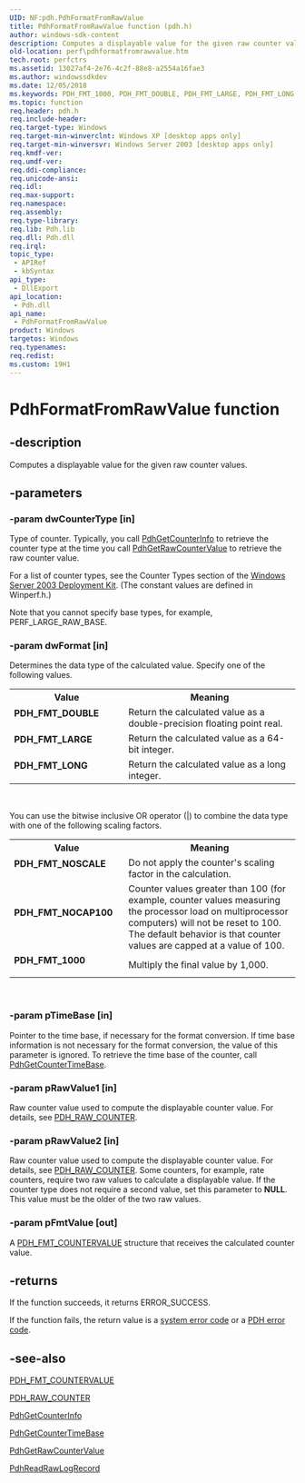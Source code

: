 ```yaml
---
UID: NF:pdh.PdhFormatFromRawValue
title: PdhFormatFromRawValue function (pdh.h)
author: windows-sdk-content
description: Computes a displayable value for the given raw counter values.
old-location: perf\pdhformatfromrawvalue.htm
tech.root: perfctrs
ms.assetid: 13027af4-2e76-4c2f-88e8-a2554a16fae3
ms.author: windowssdkdev
ms.date: 12/05/2018
ms.keywords: PDH_FMT_1000, PDH_FMT_DOUBLE, PDH_FMT_LARGE, PDH_FMT_LONG, PDH_FMT_NOCAP100, PDH_FMT_NOSCALE, PdhFormatFromRawValue, PdhFormatFromRawValue function [Perf], _win32_pdhformatfromrawvalue, base.pdhformatfromrawvalue, pdh/PdhFormatFromRawValue, perf.pdhformatfromrawvalue
ms.topic: function
req.header: pdh.h
req.include-header: 
req.target-type: Windows
req.target-min-winverclnt: Windows XP [desktop apps only]
req.target-min-winversvr: Windows Server 2003 [desktop apps only]
req.kmdf-ver: 
req.umdf-ver: 
req.ddi-compliance: 
req.unicode-ansi: 
req.idl: 
req.max-support: 
req.namespace: 
req.assembly: 
req.type-library: 
req.lib: Pdh.lib
req.dll: Pdh.dll
req.irql: 
topic_type:
 - APIRef
 - kbSyntax
api_type:
 - DllExport
api_location:
 - Pdh.dll
api_name:
 - PdhFormatFromRawValue
product: Windows
targetos: Windows
req.typenames: 
req.redist: 
ms.custom: 19H1
---
```


# PdhFormatFromRawValue function


## -description


Computes a displayable value for the given raw counter values.
		


## -parameters




### -param dwCounterType [in]

Type of counter. Typically, you call <a href="https://msdn.microsoft.com/12e1a194-5418-4c2a-9853-ef2d2c666893">PdhGetCounterInfo</a> to retrieve the counter type at the time you call <a href="https://msdn.microsoft.com/bb246c82-8748-4e2f-9f44-a206199aff90">PdhGetRawCounterValue</a> to retrieve the raw counter value.

For a list of counter types, see the Counter Types section of the <a href="Http://go.microsoft.com/fwlink/p/?linkid=84422">Windows Server 2003 Deployment Kit</a>. (The constant values are defined in Winperf.h.)

Note that you cannot specify base types, for example, PERF_LARGE_RAW_BASE. 


### -param dwFormat [in]

Determines the data type of the calculated value. Specify one of the following values. 



<table>
<tr>
<th>Value</th>
<th>Meaning</th>
</tr>
<tr>
<td width="40%"><a id="PDH_FMT_DOUBLE"></a><a id="pdh_fmt_double"></a><dl>
<dt><b>PDH_FMT_DOUBLE</b></dt>
</dl>
</td>
<td width="60%">
Return the calculated value as a double-precision floating point real.

</td>
</tr>
<tr>
<td width="40%"><a id="PDH_FMT_LARGE"></a><a id="pdh_fmt_large"></a><dl>
<dt><b>PDH_FMT_LARGE</b></dt>
</dl>
</td>
<td width="60%">
Return the calculated value as a 64-bit integer.

</td>
</tr>
<tr>
<td width="40%"><a id="PDH_FMT_LONG"></a><a id="pdh_fmt_long"></a><dl>
<dt><b>PDH_FMT_LONG</b></dt>
</dl>
</td>
<td width="60%">
Return the calculated value as a long integer.

</td>
</tr>
</table>
 

You can use the bitwise inclusive OR operator (|) to combine the data type with one of the following scaling factors.

<table>
<tr>
<th>Value</th>
<th>Meaning</th>
</tr>
<tr>
<td width="40%"><a id="PDH_FMT_NOSCALE"></a><a id="pdh_fmt_noscale"></a><dl>
<dt><b>PDH_FMT_NOSCALE</b></dt>
</dl>
</td>
<td width="60%">
Do not apply the counter's scaling factor in the calculation.

</td>
</tr>
<tr>
<td width="40%"><a id="PDH_FMT_NOCAP100"></a><a id="pdh_fmt_nocap100"></a><dl>
<dt><b>PDH_FMT_NOCAP100</b></dt>
</dl>
</td>
<td width="60%">
Counter values greater than 100 (for example, counter values measuring the processor load on multiprocessor computers) will not be reset to 100. The default behavior is that counter values are capped at a value of 100.

</td>
</tr>
<tr>
<td width="40%"><a id="PDH_FMT_1000"></a><a id="pdh_fmt_1000"></a><dl>
<dt><b>PDH_FMT_1000</b></dt>
</dl>
</td>
<td width="60%">
Multiply the final value by 1,000.

</td>
</tr>
</table>
 


### -param pTimeBase [in]

Pointer to the time base, if necessary for the format conversion. If time base information is not necessary for the format conversion, the value of this parameter is ignored. To retrieve the time base of the counter, call <a href="https://msdn.microsoft.com/b034c00e-50f1-46af-aebc-0cb968c0b737">PdhGetCounterTimeBase</a>.


### -param pRawValue1 [in]

Raw counter value used to compute the displayable counter value. For details, see <a href="https://msdn.microsoft.com/237a3c82-0ab4-45cb-bd93-2f308178c573">PDH_RAW_COUNTER</a>. 


### -param pRawValue2 [in]

Raw counter value used to compute the displayable counter value. For details, see <a href="https://msdn.microsoft.com/237a3c82-0ab4-45cb-bd93-2f308178c573">PDH_RAW_COUNTER</a>. Some counters, for example, rate counters, require two raw values to calculate a displayable value. If the counter type does not require a second value, set this parameter to <b>NULL</b>. This value must be the older of the two raw values.


### -param pFmtValue [out]

A 
<a href="https://msdn.microsoft.com/68ccd722-94d2-4610-ba64-f51318f5436e">PDH_FMT_COUNTERVALUE</a> structure that receives the calculated counter value.


## -returns



If the function succeeds, it returns ERROR_SUCCESS.
						

If the function fails, the return value is a 
<a href="https://msdn.microsoft.com/4a3a8feb-a05f-4614-8f04-1f507da7e5b7">system error code</a> or a 
<a href="https://msdn.microsoft.com/ea67d798-81db-44ad-b0fb-24e0c3be7388">PDH error code</a>. 




## -see-also




<a href="https://msdn.microsoft.com/68ccd722-94d2-4610-ba64-f51318f5436e">PDH_FMT_COUNTERVALUE</a>



<a href="https://msdn.microsoft.com/237a3c82-0ab4-45cb-bd93-2f308178c573">PDH_RAW_COUNTER</a>



<a href="https://msdn.microsoft.com/12e1a194-5418-4c2a-9853-ef2d2c666893">PdhGetCounterInfo</a>



<a href="https://msdn.microsoft.com/b034c00e-50f1-46af-aebc-0cb968c0b737">PdhGetCounterTimeBase</a>



<a href="https://msdn.microsoft.com/bb246c82-8748-4e2f-9f44-a206199aff90">PdhGetRawCounterValue</a>



<a href="https://msdn.microsoft.com/fb93b6ea-ca31-4ff1-a553-b02388be8b72">PdhReadRawLogRecord</a>
 

 

